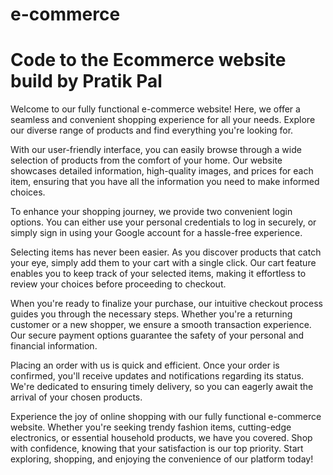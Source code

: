 # e-commerce
# Code to the Ecommerce website build by Pratik Pal
Welcome to our fully functional e-commerce website! Here, we offer a seamless and convenient shopping experience for all your needs. Explore our diverse range of products and find everything you're looking for.

With our user-friendly interface, you can easily browse through a wide selection of products from the comfort of your home. Our website showcases detailed information, high-quality images, and prices for each item, ensuring that you have all the information you need to make informed choices.

To enhance your shopping journey, we provide two convenient login options. You can either use your personal credentials to log in securely, or simply sign in using your Google account for a hassle-free experience.

Selecting items has never been easier. As you discover products that catch your eye, simply add them to your cart with a single click. Our cart feature enables you to keep track of your selected items, making it effortless to review your choices before proceeding to checkout.

When you're ready to finalize your purchase, our intuitive checkout process guides you through the necessary steps. Whether you're a returning customer or a new shopper, we ensure a smooth transaction experience. Our secure payment options guarantee the safety of your personal and financial information.

Placing an order with us is quick and efficient. Once your order is confirmed, you'll receive updates and notifications regarding its status. We're dedicated to ensuring timely delivery, so you can eagerly await the arrival of your chosen products.

Experience the joy of online shopping with our fully functional e-commerce website. Whether you're seeking trendy fashion items, cutting-edge electronics, or essential household products, we have you covered. Shop with confidence, knowing that your satisfaction is our top priority. Start exploring, shopping, and enjoying the convenience of our platform today!
